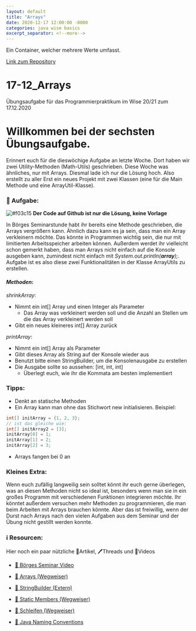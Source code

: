 ```yaml
---
layout: default
title: "Arrays"
date: 2020-12-17 12:00:00 -0000
categories: java wise basics
excerpt_separator: <!--more-->
---
```

Ein Container, welcher mehrere Werte umfasst.
<!--more-->

[Link zum Repository](https://github.com/Demirro/17-12_Arrays)

# 17-12_Arrays
Übungsaufgabe für das Programmierpraktikum im Wise 20/21 zum 17.12.2020

# Willkommen bei der sechsten Übungsaufgabe.

Erinnert euch für die dieswöchige Aufgabe an letzte Woche. Dort haben wir zwei Utility-Methoden (Math-Utils) geschrieben. Diese Woche was ähnliches, nur mit Arrays.
Diesmal lade ich nur die Lösung hoch. Also erstellt zu aller Erst ein neues Projekt mit zwei Klassen (eine für die Main Methode und eine ArrayUtil-Klasse).


### 📝 Aufgabe:

![#f03c15](https://via.placeholder.com/15/f03c15/000000?text=+) __Der Code auf Github ist nur die Lösung, keine Vorlage__

In Börges Seminarstunde habt ihr bereits eine Methode geschrieben, die Arrays vergrößern kann. Ähnlich dazu kann es ja sein, dass man ein Array verkleinern möchte. Das könnte in Programmen wichtig sein, die nur mit limitierten Arbeitsspeicher arbeiten können. Außerdem werdet ihr vielleicht schon gemerkt haben, dass man Arrays nicht einfach auf die Konsole ausgeben kann, zumindest nicht einfach mit *System.out.println(__array__);*.
Aufgabe ist es also diese zwei Funktionalitäten in der Klasse ArrayUtils zu erstellen.

#### *Methoden*:
*shrinkArray*:
- Nimmt ein int[] Array und einen Integer als Parameter
  - Das Array was verkleinert werden soll und die Anzahl an Stellen um die das Array verkleinert werden soll
- Gibt ein neues kleineres int[] Array zurück

*printArray*:
- Nimmt ein int[] Array als Parameter
- Gibt dieses Array als String auf der Konsole wieder aus
- Benutzt bitte einen StringBuilder, um die Konsolenausgabe zu erstellen
- Die Ausgabe sollte so aussehen: [int, int, int]
  - Überlegt euch, wie ihr die Kommata am besten implementiert

### Tipps:

- Denkt an statische Methoden
- Ein Array kann man ohne das Stichwort new initialisieren. Beispiel:
```java
int[] initArray = {1, 2, 3};
// ist das gleiche wie:
int[] initArray2 = [3];
initArray[0] = 1;
initArray[1] = 2;
initArray[2] = 3;
```
- Arrays fangen bei 0 an

### Kleines Extra:
Wenn euch zufällig langweilig sein solltet könnt ihr euch gerne überlegen, was an diesen Methoden nicht so ideal ist, besonders wenn man sie in ein großes Programm mit verschiedenen Funktionen integrieren möchte.
Ihr könntet außerdem versuchen mehr Methoden zu programmieren, die man beim Arbeiten mit Arrays brauchen könnte.
Aber das ist freiwillig, wenn der Durst nach Arrays nach den vielen Aufgaben aus dem Seminar und der Übung nicht gestillt werden konnte.
    
### ℹ️ Resourcen:
Hier noch ein paar nützliche 📃Artikel, 🖊️Threads und 🎥Videos

- [🎥 Börges Seminar Video](https://www.ilias.uni-koeln.de/ilias/ilias.php?ref_id=3638292&eid=9118f1cb-68c5-4d9a-8f67-7f3e83ecc782&cmd=streamVideo&cmdClass=xoctplayergui&cmdNode=wn:os:17u:185&baseClass=ilrepositorygui)

- [📃 Arrays (Wegweiser)](https://dh-cologne.github.io/java-wegweiser/articles/Arrays.html)
- [📃 StringBuilder (Extern)](http://openbook.rheinwerk-verlag.de/javainsel9/javainsel_04_004.htm)
- [📃 Static Members (Wegweiser)](https://dh-cologne.github.io/java-wegweiser/articles/Static-Members.html)
- [📃 Schleifen (Wegweiser)](https://dh-cologne.github.io/java-wegweiser/articles/Schleifen.html)

- [📃 Java Naming Conventions](https://github.com/DH-Cologne/java-wegweiser/blob/master/articles/Naming-Conventions.md)
